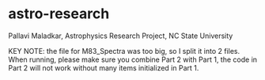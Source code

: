 # astro-research
Pallavi Maladkar, Astrophysics Research Project, NC State University



KEY NOTE: the file for M83_Spectra was too big, so I split it into 2 files. When running, please make sure you combine Part 2 with Part 1, the code in Part 2 will not work without many items initialized in Part 1.
